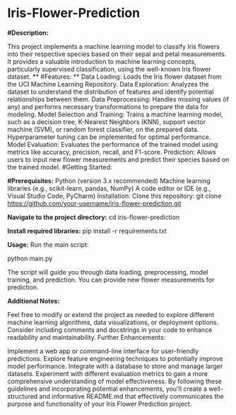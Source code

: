 # Iris-Flower-Prediction

**#Description:**

This project implements a machine learning model to classify Iris flowers into their respective species based on their sepal and petal measurements. It provides a valuable introduction to machine learning concepts, particularly supervised classification, using the well-known Iris flower dataset.
**
#Features:
**
Data Loading: Loads the Iris flower dataset from the UCI Machine Learning Repository.
Data Exploration: Analyzes the dataset to understand the distribution of features and identify potential relationships between them.
Data Preprocessing: Handles missing values (if any) and performs necessary transformations to prepare the data for modeling.
Model Selection and Training: Trains a machine learning model, such as a decision tree, K-Nearest Neighbors (KNN), support vector machine (SVM), or random forest classifier, on the prepared data. Hyperparameter tuning can be implemented for optimal performance.
Model Evaluation: Evaluates the performance of the trained model using metrics like accuracy, precision, recall, and F1-score.
Prediction: Allows users to input new flower measurements and predict their species based on the trained model.
#Getting Started:

**#Prerequisites:**
Python (version 3.x recommended)
Machine learning libraries (e.g., scikit-learn, pandas, NumPy)
A code editor or IDE (e.g., Visual Studio Code, PyCharm)
Installation:
Clone this repository:
git clone https://github.com/your-username/iris-flower-prediction.git

**Navigate to the project directory:**
cd iris-flower-prediction

**Install required libraries:**
pip install -r requirements.txt

**Usage:**
Run the main script:

python main.py

The script will guide you through data loading, preprocessing, model training, and prediction.
You can provide new flower measurements for prediction.

**Additional Notes:**

Feel free to modify or extend the project as needed to explore different machine learning algorithms, data visualizations, or deployment options.
Consider including comments and docstrings in your code to enhance readability and maintainability.
Further Enhancements:

Implement a web app or command-line interface for user-friendly predictions.
Explore feature engineering techniques to potentially improve model performance.
Integrate with a database to store and manage larger datasets.
Experiment with different evaluation metrics to gain a more comprehensive understanding of model effectiveness.
By following these guidelines and incorporating potential enhancements, you'll create a well-structured and informative README.md that effectively communicates the purpose and functionality of your Iris Flower Prediction project.
